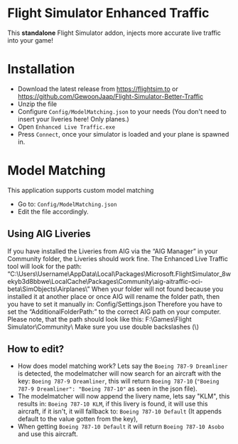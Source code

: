 # Flight Simulator Enhanced Traffic

This **standalone** Flight Simulator addon, injects more accurate live traffic into your game!

# Installation

- Download the latest release from https://flightsim.to or https://github.com/GewoonJaap/Flight-Simulator-Better-Traffic
- Unzip the file
- Configure `Config/ModelMatching.json` to your needs (You don't need to insert your liveries here! Only planes.)
- Open `Enhanced Live Traffic.exe`
- Press `Connect`, once your simulator is loaded and your plane is spawned in.

# Model Matching
This application supports custom model matching
- Go to: `Config/ModelMatching.json`
- Edit the file accordingly.

## Using AIG Liveries
If you have installed the Liveries from AIG via the “AIG Manager” in your Community folder, the Liveries should work fine. The Enhanced Live Traffic tool will look for the path: “C:\\Users\\Username\\AppData\\Local\\Packages\\Microsoft.FlightSimulator_8wekyb3d8bbwe\\LocalCache\\Packages\\Community\\aig-aitraffic-oci-beta\\SimObjects\\Airplanes\\”
When your folder will not found because you installed it at another place or once AIG will rename the folder path, then you have to set it manually in: Config/Settings.json
Therefore you have to set the “AdditionalFolderPath:” to the correct AIG path on your computer.
Please note, that the path should look like this: F:\\Games\\Flight Simulator\\Community\\
Make sure you use double backslashes (\\)

## How to edit?

- How does model matching work? Lets say the `Boeing 787-9 Dreamliner` is detected, the modelmatcher will now search for an aircraft with the key: `Boeing 787-9 Dreamliner`, this will return `Boeing 787-10` (`"Boeing 787-9 Dreamliner": "Boeing 787-10"` as seen in the json file).
- The modelmatcher will now append the livery name, lets say "KLM", this results in: `Boeing 787-10 KLM`, if this livery is found, it will use this aircraft, if it isn't, it will fallback to: `Boeing 787-10 Default` (It appends default to the value gotten from the key),
- When getting `Boeing 787-10 Default` it will return `Boeing 787-10 Asobo` and use this aircraft.